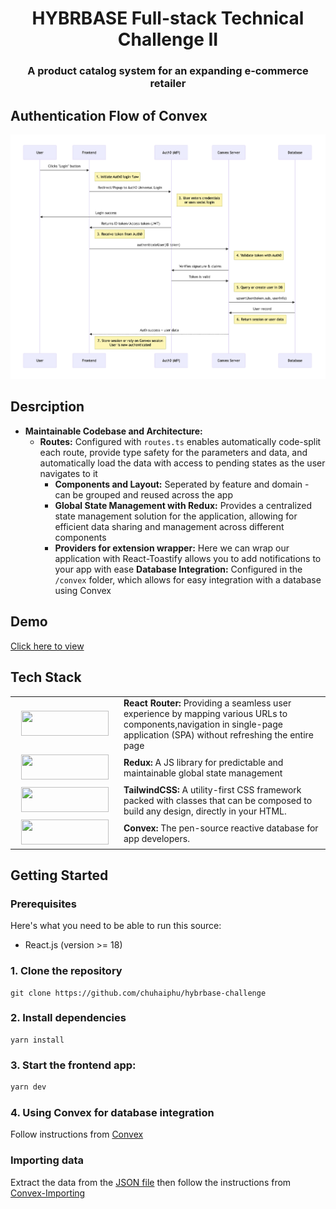 <div align="center">
  <h1 align="center">HYBRBASE Full-stack Technical Challenge II</h1>
  <h3>A product catalog system for an expanding e-commerce retailer</h3>
</div>

## Authentication Flow of Convex
<img src="public/Authentication Flow using Convex.png" width="840" alt="Demo">

## Desrciption
- **Maintainable Codebase and Architecture:**
  - **Routes:** Configured with ```routes.ts``` enables automatically code-split each route, provide type safety for the parameters and data, and automatically load the data with access to pending states as the user navigates to it
    * **Components and Layout:** Seperated by feature and domain - can be grouped and reused across the app
    * **Global State Management with Redux:** Provides a centralized state management solution for the application, allowing for efficient data sharing and management across different components
    * **Providers for extension wrapper:** Here we can wrap our application with React-Toastify allows you to add notifications to your app with ease
    **Database Integration:** Configured in the ```/convex``` folder, which allows for easy integration with a database using Convex

## Demo
[Click here to view](https://youtu.be/R0kNDGETfh4)


## Tech Stack
<table>
  <tr>
    <td align="center" width="160">
      <img src="https://img.shields.io/badge/-React%20Router-CA4245?logo=react-router" alt="" width="140" height="40"/>
    </td>
    <td>
      <b>React Router:</b> Providing a seamless user experience by mapping various URLs to components,navigation in single-page application (SPA) without refreshing the entire page
    </td>
  </tr>
  <tr>
    <td align="center" width="160">
      <img src="https://img.shields.io/badge/-Redux-black?style=flat-square&logo=redux" alt="" width="140" height="40"/>
    </td>
    <td>
      <b>Redux:</b> A JS library for predictable and maintainable global state management
    </td>
  </tr>
  <tr>
    <td align="center" width="160">
      <img src="https://img.shields.io/badge/Tailwind_CSS-grey?style=for-the-badge&logo=tailwind-css&logoColor=38B2AC" alt="" width="140" height="40"/>
    </td>
    <td>
      <b>TailwindCSS:</b> A utility-first CSS framework packed with classes that can be composed to build any design, directly in your HTML.
    </td>
  </tr>
    <tr>
    <td align="center" width="160">
      <img src="https://dashboard.convex.dev/convex-logo-only.svg" alt="" width="140" height="40"/>
    </td>
    <td>
      <b>Convex:</b> The pen-source reactive database for app developers.
    </td>
  </tr>
</table>



## Getting Started

### Prerequisites

Here's what you need to be able to run this source:
- React.js (version >= 18)

### 1. Clone the repository

```shell
git clone https://github.com/chuhaiphu/hybrbase-challenge
```

### 2. Install dependencies
```shell
yarn install
```

### 3. Start the frontend app:
```bash
yarn dev
```

### 4. Using Convex for database integration
Follow instructions from [Convex](https://docs.convex.dev/quickstart/react)

### Importing data
Extract the data from the [JSON file](/public/snapshot.zip) then follow the instructions from [Convex-Importing](https://docs.convex.dev/database/import-export/import)
